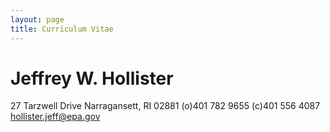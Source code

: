 ```yaml
---
layout: page
title: Curriculum Vitae
--- 
```


Jeffrey W. Hollister
====================
27 Tarzwell Drive
Narragansett, RI 02881
(o)401 782 9655
(c)401 556 4087
[hollister.jeff@epa.gov](hollister.jeff@epa.gov)

